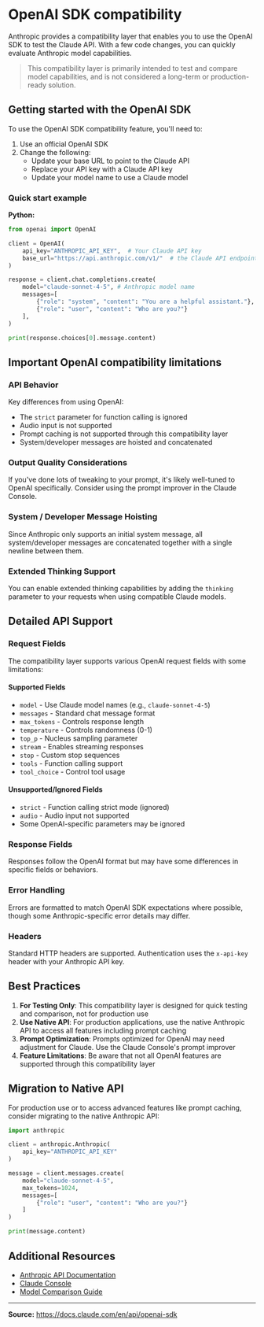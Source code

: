 # OpenAI SDK compatibility

Anthropic provides a compatibility layer that enables you to use the OpenAI SDK to test the Claude API. With a few code changes, you can quickly evaluate Anthropic model capabilities.

> This compatibility layer is primarily intended to test and compare model capabilities, and is not considered a long-term or production-ready solution.

## Getting started with the OpenAI SDK

To use the OpenAI SDK compatibility feature, you'll need to:

1. Use an official OpenAI SDK
2. Change the following:
   - Update your base URL to point to the Claude API
   - Replace your API key with a Claude API key
   - Update your model name to use a Claude model

### Quick start example

**Python:**
```python
from openai import OpenAI

client = OpenAI(
    api_key="ANTHROPIC_API_KEY",  # Your Claude API key
    base_url="https://api.anthropic.com/v1/"  # the Claude API endpoint
)

response = client.chat.completions.create(
    model="claude-sonnet-4-5", # Anthropic model name
    messages=[
        {"role": "system", "content": "You are a helpful assistant."},
        {"role": "user", "content": "Who are you?"}
    ],
)

print(response.choices[0].message.content)
```

## Important OpenAI compatibility limitations

### API Behavior

Key differences from using OpenAI:

- The `strict` parameter for function calling is ignored
- Audio input is not supported
- Prompt caching is not supported through this compatibility layer
- System/developer messages are hoisted and concatenated

### Output Quality Considerations

If you've done lots of tweaking to your prompt, it's likely well-tuned to OpenAI specifically. Consider using the prompt improver in the Claude Console.

### System / Developer Message Hoisting

Since Anthropic only supports an initial system message, all system/developer messages are concatenated together with a single newline between them.

### Extended Thinking Support

You can enable extended thinking capabilities by adding the `thinking` parameter to your requests when using compatible Claude models.

## Detailed API Support

### Request Fields

The compatibility layer supports various OpenAI request fields with some limitations:

#### Supported Fields
- `model` - Use Claude model names (e.g., `claude-sonnet-4-5`)
- `messages` - Standard chat message format
- `max_tokens` - Controls response length
- `temperature` - Controls randomness (0-1)
- `top_p` - Nucleus sampling parameter
- `stream` - Enables streaming responses
- `stop` - Custom stop sequences
- `tools` - Function calling support
- `tool_choice` - Control tool usage

#### Unsupported/Ignored Fields
- `strict` - Function calling strict mode (ignored)
- `audio` - Audio input not supported
- Some OpenAI-specific parameters may be ignored

### Response Fields

Responses follow the OpenAI format but may have some differences in specific fields or behaviors.

### Error Handling

Errors are formatted to match OpenAI SDK expectations where possible, though some Anthropic-specific error details may differ.

### Headers

Standard HTTP headers are supported. Authentication uses the `x-api-key` header with your Anthropic API key.

## Best Practices

1. **For Testing Only**: This compatibility layer is designed for quick testing and comparison, not for production use
2. **Use Native API**: For production applications, use the native Anthropic API to access all features including prompt caching
3. **Prompt Optimization**: Prompts optimized for OpenAI may need adjustment for Claude. Use the Claude Console's prompt improver
4. **Feature Limitations**: Be aware that not all OpenAI features are supported through this compatibility layer

## Migration to Native API

For production use or to access advanced features like prompt caching, consider migrating to the native Anthropic API:

```python
import anthropic

client = anthropic.Anthropic(
    api_key="ANTHROPIC_API_KEY"
)

message = client.messages.create(
    model="claude-sonnet-4-5",
    max_tokens=1024,
    messages=[
        {"role": "user", "content": "Who are you?"}
    ]
)

print(message.content)
```

## Additional Resources

- [Anthropic API Documentation](https://docs.anthropic.com/)
- [Claude Console](https://console.anthropic.com/)
- [Model Comparison Guide](https://docs.anthropic.com/en/docs/models-overview)

---

**Source:** https://docs.claude.com/en/api/openai-sdk